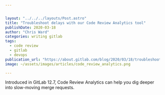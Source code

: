 ```yaml
---


layout: "../../../layouts/Post.astro"
title: "Troubleshoot delays with our Code Review Analytics tool"
publishDate: 2020-03-18
author: "Chris Ward"
categories: writing gitlab
tags: 
  - code review
  - gitlab
  - devops
publication_url: "https://about.gitlab.com/blog/2020/03/18/troubleshoot-delays-with-code-review-analytics/"
image: ~/assets/images/articles/code_review_analytics.png

---
```

Introduced in GitLab 12.7, Code Review Analytics can help you dig deeper into slow-moving merge requests.